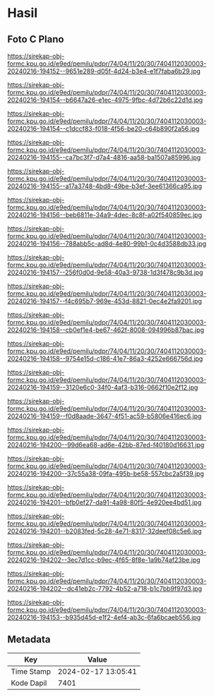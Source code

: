 # Hasil

## Foto C Plano

https://sirekap-obj-formc.kpu.go.id/e9ed/pemilu/pdpr/74/04/11/20/30/7404112030003-20240216-194152--9651e289-d05f-4d24-b3e4-e1f7faba6b29.jpg

https://sirekap-obj-formc.kpu.go.id/e9ed/pemilu/pdpr/74/04/11/20/30/7404112030003-20240216-194154--b6647a26-e1ec-4975-9fbc-4d72b6c22d1d.jpg

https://sirekap-obj-formc.kpu.go.id/e9ed/pemilu/pdpr/74/04/11/20/30/7404112030003-20240216-194154--c1dccf83-f018-4f56-be20-c64b890f2a56.jpg

https://sirekap-obj-formc.kpu.go.id/e9ed/pemilu/pdpr/74/04/11/20/30/7404112030003-20240216-194155--ca7bc3f7-d7a4-4816-aa58-ba1507a85996.jpg

https://sirekap-obj-formc.kpu.go.id/e9ed/pemilu/pdpr/74/04/11/20/30/7404112030003-20240216-194155--a17a3748-4bd8-49be-b3ef-3ee61366ca95.jpg

https://sirekap-obj-formc.kpu.go.id/e9ed/pemilu/pdpr/74/04/11/20/30/7404112030003-20240216-194156--beb6811e-34a9-4dec-8c8f-a02f540859ec.jpg

https://sirekap-obj-formc.kpu.go.id/e9ed/pemilu/pdpr/74/04/11/20/30/7404112030003-20240216-194156--788abb5c-ad8d-4e80-99b1-0c4d3588db33.jpg

https://sirekap-obj-formc.kpu.go.id/e9ed/pemilu/pdpr/74/04/11/20/30/7404112030003-20240216-194157--256f0d0d-9e58-40a3-9738-1d3f478c9b3d.jpg

https://sirekap-obj-formc.kpu.go.id/e9ed/pemilu/pdpr/74/04/11/20/30/7404112030003-20240216-194157--f4c695b7-969e-453d-8821-0ec4e2fa9201.jpg

https://sirekap-obj-formc.kpu.go.id/e9ed/pemilu/pdpr/74/04/11/20/30/7404112030003-20240216-194158--cb0ef1e4-be67-462f-8008-094996b87bac.jpg

https://sirekap-obj-formc.kpu.go.id/e9ed/pemilu/pdpr/74/04/11/20/30/7404112030003-20240216-194158--9754e15d-c186-41e7-86a3-4252e666756d.jpg

https://sirekap-obj-formc.kpu.go.id/e9ed/pemilu/pdpr/74/04/11/20/30/7404112030003-20240216-194159--3120e6c0-34f0-4af3-b316-0662f10e2f12.jpg

https://sirekap-obj-formc.kpu.go.id/e9ed/pemilu/pdpr/74/04/11/20/30/7404112030003-20240216-194159--f0d8aade-3647-4f51-ac59-b5806e416ec6.jpg

https://sirekap-obj-formc.kpu.go.id/e9ed/pemilu/pdpr/74/04/11/20/30/7404112030003-20240216-194200--99d6ea68-ad6e-42bb-87ed-f40180d16631.jpg

https://sirekap-obj-formc.kpu.go.id/e9ed/pemilu/pdpr/74/04/11/20/30/7404112030003-20240216-194200--37c55a38-09fa-495b-be58-557cbc2a5f39.jpg

https://sirekap-obj-formc.kpu.go.id/e9ed/pemilu/pdpr/74/04/11/20/30/7404112030003-20240216-194201--bfb0ef27-da91-4a98-80f5-4e920ee4bd51.jpg

https://sirekap-obj-formc.kpu.go.id/e9ed/pemilu/pdpr/74/04/11/20/30/7404112030003-20240216-194201--b2083fed-5c28-4e71-8317-32deef08c5e6.jpg

https://sirekap-obj-formc.kpu.go.id/e9ed/pemilu/pdpr/74/04/11/20/30/7404112030003-20240216-194202--3ec7d1cc-b9ec-4f65-8f8e-1a9b74af23be.jpg

https://sirekap-obj-formc.kpu.go.id/e9ed/pemilu/pdpr/74/04/11/20/30/7404112030003-20240216-194202--dc41eb2c-7792-4b52-a718-b1c7bb9f97d3.jpg

https://sirekap-obj-formc.kpu.go.id/e9ed/pemilu/pdpr/74/04/11/20/30/7404112030003-20240216-194153--b935d45d-e1f2-4ef4-ab3c-6fa6bcaeb556.jpg


## Metadata

| Key        | Value               |
| ---------- | ------------------- |
| Time Stamp | 2024-02-17 13:05:41 |
| Kode Dapil | 7401                |



